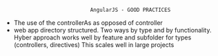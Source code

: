 								AngularJS - GOOD PRACTICES




 - The use of the controllerAs as opposed of controller
 - web app directory structured. Two ways by type and by functionality. Hyber approach works well
 				by feature and subfolder for types (controllers, directives)
 	This scales well in large projects